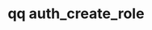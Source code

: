 ---
category: auth
command: auth_create_role
optional_options:
- alternate:
  - --role
  help: Name of the role to create
  name: -r
  required: true
- alternate:
  - --description
  help: Description of the new role
  name: -d
  required: false
- alternate:
  - --privileges-file
  help: File with privileges for the role (see auth_list_privileges)
  name: -p
  required: false
permalink: /qq-cli-command-guide/auth/auth_create_role.html
positional_options: []
sidebar: qq_cli_command_reference_sidebar
summary: This section explains how to use the <code>qq auth_create_role</code> command.
synopsis: Create a custom role.
title: qq auth_create_role
usage: qq auth_create_role [-h] -r ROLE [-d DESCRIPTION] [-p PRIVILEGES_FILE]
zendesk_source: qq CLI Command Guide

---